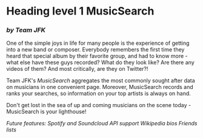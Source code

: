 # Heading level 1 MusicSearch
### *by Team JFK*

One of the simple joys in life for many people is the experience of getting into a new band or composer. Everybody remembers the first time they heard that special album by their favorite group, and had to know more - what else have these guys recorded? What do they look like? Are there any videos of them? And most critically, are they on Twitter?!

Team JFK's *MusicSearch* aggregates the most commonly sought after data on musicians in one convenient page. Moreover, MusicSearch records and ranks your searches, so information on your top artists is always on hand.

Don't get lost in the sea of up and coming musicians on the scene today - MusicSearch is your lighthouse! 

*Future features:
Spotify and Soundcloud API support
Wikipedia bios
Friends lists*
